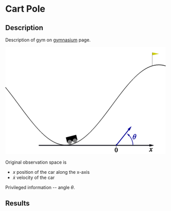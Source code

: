# Cart Pole

## Description
Description of gym on [gymnasium](https://gymnasium.farama.org/environments/classic_control/cart_pole/ "Cart Pole") page.

<img src="../docs/imgs/mountain_car_continuous_scheme.png" width="600"> 

Original observation space is

* $x$ position of the car along the x-axis
* $\dot{x}$ velocity of the car

Privileged information -- angle $\theta$.

## Results




